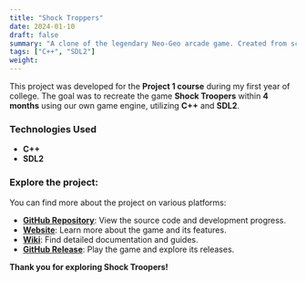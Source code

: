 ```yaml
---
title: "Shock Troppers"
date: 2024-01-10
draft: false
summary: "A clone of the legendary Neo-Geo arcade game. Created from scratch with SDL2 and C++"
tags: ["C++", "SDL2"]
weight:
---
```


This project was developed for the **Project 1 course** during my first year of college. The goal was to recreate the game **Shock Troopers** within **4 months** using our own game engine, utilizing **C++** and **SDL2**.

### Technologies Used

- **C++**
- **SDL2**

### Explore the project:

You can find more about the project on various platforms:

- [**GitHub Repository**](https://github.com/Very-Serious-Games/Project1-Shock-Troopers): View the source code and development progress.
- [**Website**](https://very-serious-games.github.io/Project1-Shock-Troopers/): Learn more about the game and its features.
- [**Wiki**](https://github.com/Very-Serious-Games/Project1-Shock-Troopers/wiki): Find detailed documentation and guides.
- [**GitHub Release**](https://github.com/Very-Serious-Games/Project1-Shock-Troopers/releases/tag/Release): Play the game and explore its releases.

**Thank you for exploring Shock Troopers!**
